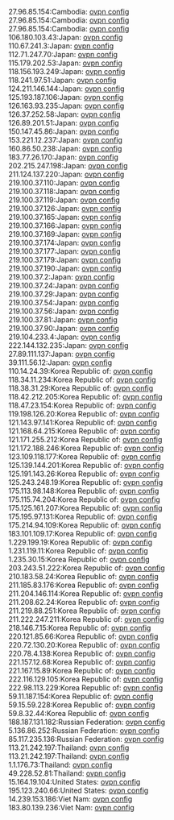 27.96.85.154:Cambodia: [ovpn config](vpn/27_96_85_154.ovpn)  
27.96.85.154:Cambodia: [ovpn config](vpn/27_96_85_154.ovpn)  
27.96.85.154:Cambodia: [ovpn config](vpn/27_96_85_154.ovpn)  
106.180.103.43:Japan: [ovpn config](vpn/106_180_103_43.ovpn)  
110.67.241.3:Japan: [ovpn config](vpn/110_67_241_3.ovpn)  
112.71.247.70:Japan: [ovpn config](vpn/112_71_247_70.ovpn)  
115.179.202.53:Japan: [ovpn config](vpn/115_179_202_53.ovpn)  
118.156.193.249:Japan: [ovpn config](vpn/118_156_193_249.ovpn)  
118.241.97.51:Japan: [ovpn config](vpn/118_241_97_51.ovpn)  
124.211.146.144:Japan: [ovpn config](vpn/124_211_146_144.ovpn)  
125.193.187.106:Japan: [ovpn config](vpn/125_193_187_106.ovpn)  
126.163.93.235:Japan: [ovpn config](vpn/126_163_93_235.ovpn)  
126.37.252.58:Japan: [ovpn config](vpn/126_37_252_58.ovpn)  
126.89.201.51:Japan: [ovpn config](vpn/126_89_201_51.ovpn)  
150.147.45.86:Japan: [ovpn config](vpn/150_147_45_86.ovpn)  
153.221.12.237:Japan: [ovpn config](vpn/153_221_12_237.ovpn)  
160.86.50.238:Japan: [ovpn config](vpn/160_86_50_238.ovpn)  
183.77.26.170:Japan: [ovpn config](vpn/183_77_26_170.ovpn)  
202.215.247.198:Japan: [ovpn config](vpn/202_215_247_198.ovpn)  
211.124.137.220:Japan: [ovpn config](vpn/211_124_137_220.ovpn)  
219.100.37.110:Japan: [ovpn config](vpn/219_100_37_110.ovpn)  
219.100.37.118:Japan: [ovpn config](vpn/219_100_37_118.ovpn)  
219.100.37.119:Japan: [ovpn config](vpn/219_100_37_119.ovpn)  
219.100.37.126:Japan: [ovpn config](vpn/219_100_37_126.ovpn)  
219.100.37.165:Japan: [ovpn config](vpn/219_100_37_165.ovpn)  
219.100.37.166:Japan: [ovpn config](vpn/219_100_37_166.ovpn)  
219.100.37.169:Japan: [ovpn config](vpn/219_100_37_169.ovpn)  
219.100.37.174:Japan: [ovpn config](vpn/219_100_37_174.ovpn)  
219.100.37.177:Japan: [ovpn config](vpn/219_100_37_177.ovpn)  
219.100.37.179:Japan: [ovpn config](vpn/219_100_37_179.ovpn)  
219.100.37.190:Japan: [ovpn config](vpn/219_100_37_190.ovpn)  
219.100.37.2:Japan: [ovpn config](vpn/219_100_37_2.ovpn)  
219.100.37.24:Japan: [ovpn config](vpn/219_100_37_24.ovpn)  
219.100.37.29:Japan: [ovpn config](vpn/219_100_37_29.ovpn)  
219.100.37.54:Japan: [ovpn config](vpn/219_100_37_54.ovpn)  
219.100.37.56:Japan: [ovpn config](vpn/219_100_37_56.ovpn)  
219.100.37.81:Japan: [ovpn config](vpn/219_100_37_81.ovpn)  
219.100.37.90:Japan: [ovpn config](vpn/219_100_37_90.ovpn)  
219.104.233.4:Japan: [ovpn config](vpn/219_104_233_4.ovpn)  
222.144.132.235:Japan: [ovpn config](vpn/222_144_132_235.ovpn)  
27.89.111.137:Japan: [ovpn config](vpn/27_89_111_137.ovpn)  
39.111.56.12:Japan: [ovpn config](vpn/39_111_56_12.ovpn)  
110.14.24.39:Korea Republic of: [ovpn config](vpn/110_14_24_39.ovpn)  
118.34.11.234:Korea Republic of: [ovpn config](vpn/118_34_11_234.ovpn)  
118.38.31.29:Korea Republic of: [ovpn config](vpn/118_38_31_29.ovpn)  
118.42.212.205:Korea Republic of: [ovpn config](vpn/118_42_212_205.ovpn)  
118.47.23.154:Korea Republic of: [ovpn config](vpn/118_47_23_154.ovpn)  
119.198.126.20:Korea Republic of: [ovpn config](vpn/119_198_126_20.ovpn)  
121.143.97.141:Korea Republic of: [ovpn config](vpn/121_143_97_141.ovpn)  
121.168.64.215:Korea Republic of: [ovpn config](vpn/121_168_64_215.ovpn)  
121.171.255.212:Korea Republic of: [ovpn config](vpn/121_171_255_212.ovpn)  
121.172.188.246:Korea Republic of: [ovpn config](vpn/121_172_188_246.ovpn)  
123.109.118.177:Korea Republic of: [ovpn config](vpn/123_109_118_177.ovpn)  
125.139.144.201:Korea Republic of: [ovpn config](vpn/125_139_144_201.ovpn)  
125.191.143.26:Korea Republic of: [ovpn config](vpn/125_191_143_26.ovpn)  
125.243.248.19:Korea Republic of: [ovpn config](vpn/125_243_248_19.ovpn)  
175.113.98.148:Korea Republic of: [ovpn config](vpn/175_113_98_148.ovpn)  
175.115.74.204:Korea Republic of: [ovpn config](vpn/175_115_74_204.ovpn)  
175.125.161.207:Korea Republic of: [ovpn config](vpn/175_125_161_207.ovpn)  
175.195.97.131:Korea Republic of: [ovpn config](vpn/175_195_97_131.ovpn)  
175.214.94.109:Korea Republic of: [ovpn config](vpn/175_214_94_109.ovpn)  
183.101.109.17:Korea Republic of: [ovpn config](vpn/183_101_109_17.ovpn)  
1.229.199.19:Korea Republic of: [ovpn config](vpn/1_229_199_19.ovpn)  
1.231.119.11:Korea Republic of: [ovpn config](vpn/1_231_119_11.ovpn)  
1.235.30.15:Korea Republic of: [ovpn config](vpn/1_235_30_15.ovpn)  
203.243.51.222:Korea Republic of: [ovpn config](vpn/203_243_51_222.ovpn)  
210.183.58.24:Korea Republic of: [ovpn config](vpn/210_183_58_24.ovpn)  
211.185.83.176:Korea Republic of: [ovpn config](vpn/211_185_83_176.ovpn)  
211.204.146.114:Korea Republic of: [ovpn config](vpn/211_204_146_114.ovpn)  
211.208.62.24:Korea Republic of: [ovpn config](vpn/211_208_62_24.ovpn)  
211.219.88.251:Korea Republic of: [ovpn config](vpn/211_219_88_251.ovpn)  
211.222.247.211:Korea Republic of: [ovpn config](vpn/211_222_247_211.ovpn)  
218.146.7.15:Korea Republic of: [ovpn config](vpn/218_146_7_15.ovpn)  
220.121.85.66:Korea Republic of: [ovpn config](vpn/220_121_85_66.ovpn)  
220.72.130.20:Korea Republic of: [ovpn config](vpn/220_72_130_20.ovpn)  
220.78.4.138:Korea Republic of: [ovpn config](vpn/220_78_4_138.ovpn)  
221.157.12.68:Korea Republic of: [ovpn config](vpn/221_157_12_68.ovpn)  
221.167.15.89:Korea Republic of: [ovpn config](vpn/221_167_15_89.ovpn)  
222.116.129.105:Korea Republic of: [ovpn config](vpn/222_116_129_105.ovpn)  
222.98.113.229:Korea Republic of: [ovpn config](vpn/222_98_113_229.ovpn)  
59.11.187.154:Korea Republic of: [ovpn config](vpn/59_11_187_154.ovpn)  
59.15.59.228:Korea Republic of: [ovpn config](vpn/59_15_59_228.ovpn)  
59.8.32.44:Korea Republic of: [ovpn config](vpn/59_8_32_44.ovpn)  
188.187.131.182:Russian Federation: [ovpn config](vpn/188_187_131_182.ovpn)  
5.136.86.252:Russian Federation: [ovpn config](vpn/5_136_86_252.ovpn)  
85.117.235.136:Russian Federation: [ovpn config](vpn/85_117_235_136.ovpn)  
113.21.242.197:Thailand: [ovpn config](vpn/113_21_242_197.ovpn)  
113.21.242.197:Thailand: [ovpn config](vpn/113_21_242_197.ovpn)  
1.1.176.73:Thailand: [ovpn config](vpn/1_1_176_73.ovpn)  
49.228.52.81:Thailand: [ovpn config](vpn/49_228_52_81.ovpn)  
15.164.19.104:United States: [ovpn config](vpn/15_164_19_104.ovpn)  
195.123.240.66:United States: [ovpn config](vpn/195_123_240_66.ovpn)  
14.239.153.186:Viet Nam: [ovpn config](vpn/14_239_153_186.ovpn)  
183.80.139.236:Viet Nam: [ovpn config](vpn/183_80_139_236.ovpn)  
